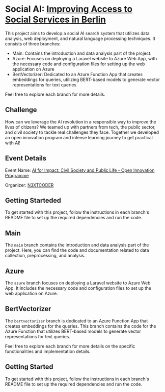 # Social AI: [Improving Access to Social Services in Berlin](https://n3xtcoder.org/improving-access-to-social-services)

This project aims to develop a social AI search system that utilizes data analysis, web deployment, and natural language processing techniques. It consists of three branches:

- Main: Contains the introduction and data analysis part of the project.
- Azure: Focuses on deploying a Laravel website to Azure Web App, with the necessary code and configuration files for setting up the web application on Azure
- BertVectorizer: Dedicated to an Azure Function App that creates embeddings for queries, utilizing BERT-based models to generate vector representations for text queries.

Feel free to explore each branch for more details.

## Challenge

How can we leverage the AI revolution in a responsible way to improve the lives of citizens? We teamed up with partners from tech, the public sector, and civil society to tackle real challenges they face. Together we developed an open innovation program and intense learning journey to get practical with AI!

## Event Details

Event Name: [AI for Impact: Civil Society and Public Life - Open Innovation Programme](https://n3xtcoder.org/events/lhbk5i435_ai-for-impact)

Organizer: [N3XTCODER](https://n3xtcoder.org/about)

## Getting Starteded

To get started with this project, follow the instructions in each branch's README file to set up the required dependencies and run the code.

## Main

The `main` branch contains the introduction and data analysis part of the project. Here, you can find the code and documentation related to data collection, preprocessing, and analysis.

## Azure

The `azure` branch focuses on deploying a Laravel website to Azure Web App. It includes the necessary code and configuration files to set up the web application on Azure.

## BertVectorizer

The `bertvectorizer` branch is dedicated to an Azure Function App that creates embeddings for the queries. This branch contains the code for the Azure Function that utilizes BERT-based models to generate vector representations for text queries.

Feel free to explore each branch for more details on the specific functionalities and implementation details.

## Getting Started

To get started with this project, follow the instructions in each branch's README file to set up the required dependencies and run the code.
